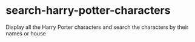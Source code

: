 # search-harry-potter-characters
Display all the Harry Porter characters and search the characters by their names or house
